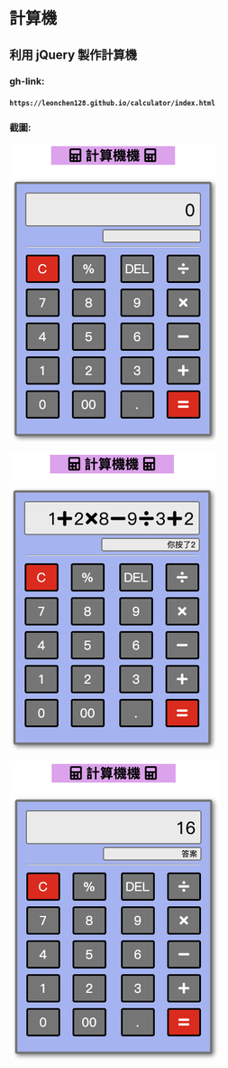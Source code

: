 # 計算機
## 利用 jQuery 製作計算機
### gh-link: 
#### `https://leonchen128.github.io/calculator/index.html`
### 截圖:
![image](demo/0.png)

![image](demo/1.png)

![image](demo/2.png)
